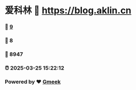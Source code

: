 # 爱科林 :link: https://blog.aklin.cn 
### :page_facing_up: [9](https://blog.aklin.cn/tag.html) 
### :speech_balloon: 8 
### :hibiscus: 8947 
### :alarm_clock: 2025-03-25 15:22:12 
### Powered by :heart: [Gmeek](https://github.com/Meekdai/Gmeek)

